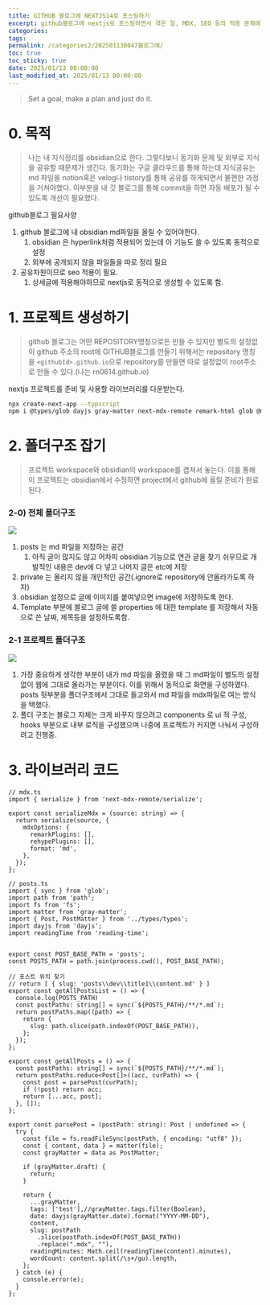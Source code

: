 ```yaml
---
title: GITHUB 블로그에 NEXTJS14로 포스팅하기
excerpt: github블로그에 nextjs로 포스팅하면서 겪은 일, MDX, SEO 등의 적용 문제에 대해서 개선점을 찾아보자
categories: 
tags: 
permalink: /categories2/202501130047블로그에/
toc: true
toc_sticky: true
date: 2025/01/13 00:00:00
last_modified_at: 2025/01/13 00:00:00
---
```

> Set a goal, make a plan and just do it.

# 0. 목적
> 나는 내 지식정리를 obsidian으로 한다. 그렇다보니 동기화 문제 및 외부로 지식을 공유할 때문제가 생긴다. 동기화는 구글 클라우드를 통해 하는데 지식공유는 md 파일을 notion혹은 velog나 tistory를 통해 공유를 하게되면서 불편한 과정을 거쳐야했다. 이부분을 내 깃 블로그를 통해 commit을 하면 자동 배포가 될 수 있도록 개선이 필요했다.

github블로그 필요사양
1. github 블로그에 내 obsidian md파일을 올릴 수 있어야한다.
	1. obsidian 은 hyperlink처럼 적용되어 있는데 이 기능도 쓸 수 있도록 동적으로 설정 
	2. 외부에 공개되지 않을 파일들을 따로 정리 필요
2. 공유차원이므로 seo 적용이 필요.
	1. 상세글에 적용해야하므로 nextjs로 동적으로 생성할 수 있도록 함.

# 1. 프로젝트 생성하기

> github 블로그는 어떤 REPOSITORY명칭으로든 만들 수 있지만 별도의 설정없이 github 주소의 root에 GITHUB블로그를 만들기 위해서는 repository 명칭을 `<githubId>.github.io`으로 repository를 만들면 따로 설정없이 root주소로 만들 수 있다.(나는 rn0614.github.io)

nextjs 프로젝트를 준비 및 사용할 라이브러리를 다운받는다.

```bash
npx create-next-app --typscript
npm i @types/glob dayjs gray-matter next-mdx-remote remark-html glob @mdx-js/mdx
```


# 2. 폴더구조 잡기
> 프로젝트 workspace와 obsidian의 workspace를 겹쳐서 놓는다. 이를 통해 이 프로젝트는 obsidian에서 수정하면 project에서 github에 올릴 준비가 완료된다.

### 2-0)  전체 폴더구조
![](public/image/Pasted%20image%2020250128171421.png)

1. posts 는 md 파일을 저장하는 공간
	1. 아직 글이 많지도 않고 어차피 obsidian 기능으로 연관 글을 찾기 쉬우므로 개발적인 내용은 dev에 다 넣고 나머지 글은 etc에 저장
2. private 는 올리지 않을 개인적인 공간(.ignore로 repository에 안올라가도록 하자)
3. obsidian 설정으로 글에 이미지를 붙여넣으면 image에 저장하도록 한다.
4. Template 부분에 블로그 글에 쓸 properties 에 대한 template 를 저장해서 자동으로 쓴 날짜, 제목등을 설정하도록함.

### 2-1 프로젝트 폴더구조
![](public/image/Pasted%20image%2020250128172844.png)

1. 가장 중요하게 생각한 부분이 내가 md 파일을 올렸을 때 그 md파일이 별도의 설정 없이 웹에 그대로 올라가는 부분이다. 이를 위해서 동적으로 화면을 구성하였다. posts 뒷부분을 폴더구조에서 그대로 들고와서 md 파일을 mdx파일로 여는 방식을 택했다.
2. 폴더 구조는 블로그 자체는 크게 바꾸지 않으려고 components 로 ui 적 구성, hooks 부분으로 내부 로직을 구성했으며 나중에 프로젝트가 커지면 나눠서 구성하려고 진행중.



# 3. 라이브러리 코드

```tsx
// mdx.ts
import { serialize } from 'next-mdx-remote/serialize';

export const serializeMdx = (source: string) => {
  return serialize(source, {
    mdxOptions: {
      remarkPlugins: [],
      rehypePlugins: [],
      format: 'md',
    },
  });
};
```


```tsx
// posts.ts
import { sync } from 'glob';
import path from 'path';
import fs from 'fs';
import matter from 'gray-matter';
import { Post, PostMatter } from '../types/types';
import dayjs from 'dayjs';
import readingTime from 'reading-time';


export const POST_BASE_PATH = 'posts';
const POSTS_PATH = path.join(process.cwd(), POST_BASE_PATH);

// 포스트 위치 찾기 
// return [ { slug: 'posts\\dev\\title1\\content.md' } ]
export const getAllPostsList = () => {
  console.log(POSTS_PATH)
  const postPaths: string[] = sync(`${POSTS_PATH}/**/*.md`);
  return postPaths.map((path) => {
    return {
      slug: path.slice(path.indexOf(POST_BASE_PATH)),
    };
  });
};

export const getAllPosts = () => {
  const postPaths: string[] = sync(`${POSTS_PATH}/**/*.md`);
  return postPaths.reduce<Post[]>((acc, curPath) => {
    const post = parsePost(curPath);
    if (!post) return acc;
    return [...acc, post];
  }, []);
};

export const parsePost = (postPath: string): Post | undefined => {
  try {
    const file = fs.readFileSync(postPath, { encoding: "utf8" });
    const { content, data } = matter(file);
    const grayMatter = data as PostMatter;

    if (grayMatter.draft) {
      return;
    }

    return {
      ...grayMatter,
      tags: ['test'],//grayMatter.tags.filter(Boolean),
      date: dayjs(grayMatter.date).format("YYYY-MM-DD"),
      content,
      slug: postPath
        .slice(postPath.indexOf(POST_BASE_PATH))
        .replace(".mdx", ""),
      readingMinutes: Math.ceil(readingTime(content).minutes),
      wordCount: content.split(/\s+/gu).length,
    };
  } catch (e) {
    console.error(e);
  }
};


```